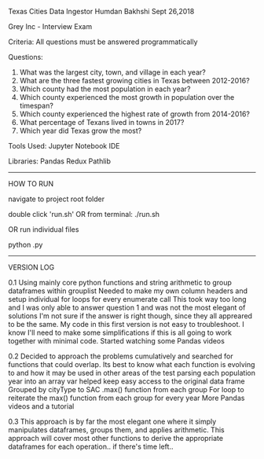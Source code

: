 Texas Cities Data Ingestor
Humdan Bakhshi
Sept 26,2018

Grey Inc - Interview Exam

Criteria:
All questions must be answered programmatically

Questions:
1) What was the largest city, town, and village in each year?
2) What are the three fastest growing cities in Texas between 2012-2016?
3) Which county had the most population in each year?
4) Which county experienced the most growth in population over the timespan?
5) Which county experienced the highest rate of growth from 2014-2016?
6) What percentage of Texans lived in towns in 2017?
7) Which year did Texas grow the most?


Tools Used:
	Jupyter Notebook IDE

Libraries:
	Pandas
	Redux
	Pathlib

_____________________________________________________________________

HOW TO RUN

navigate to project root folder

double click 'run.sh' 
OR from terminal:
./run.sh

OR run individual files

python <filename>.py


_____________________________________________________________________
VERSION LOG

0.1	Using mainly core python functions and string arithmetic to group dataframes within grouplist
Needed to make my own column headers and setup individual for loops for every enumerate call
This took way too long and I was only able to answer question 1 and was not the most elegant of solutions
I'm not sure if the answer is right though, since they all appreared to be the same.
My code in this first version is not easy to troubleshoot.  I know I'll need to make some simplifications if this is all going to work together with minimal code.
Started watching some Pandas videos

0.2 Decided to approach the problems cumulatively and searched for functions that could overlap.  Its best to know what each function is evolving to and how it may be used in other areas of the test
parsing each population year into an array var helped keep easy access to the original data frame
Grouped by cityType to SAC .max() function from each group
For loop to reiterate the max() function from each group for every year
More Pandas videos and a tutorial

0.3 This approach is by far the most elegant one where it simply manipulates dataframes, groups them, and applies arithmetic.  This approach will cover most other functions to derive the appropriate dataframes for each operation.. if there's time left..

